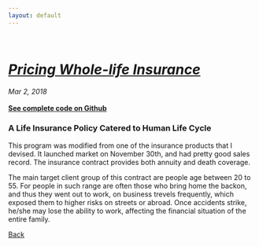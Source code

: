 ```yaml
---
layout: default
---
```

<br>

# [_Pricing Whole-life Insurance_](./index.html)
<i>Mar 2, 2018</i>
<br>
<br>
<a href="https://github.com/yipeichan/Life-Insurance-with-Annuity"><b>See complete code on Github</b></a>
<br>
### A Life Insurance Policy Catered to Human Life Cycle 
This program was modified from one of the insurance products that I devised. It launched market on November 30th, and had pretty good sales record. The insurance contract provides both annuity and death coverage. 

The main target client group of this contract are people age between 20 to 55. For people in such range are often those who bring home the backon, and thus they went out to work, on business trevels frequently, which exposed them to higher risks on streets or abroad. Once accidents strike, he/she may lose the ability to work, affecting the financial situation of the entire family.









[Back](./)
